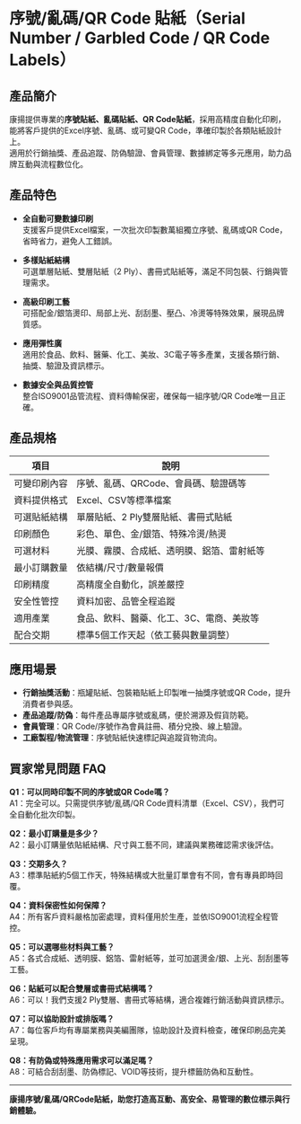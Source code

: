 # 序號/亂碼/QR Code 貼紙（Serial Number / Garbled Code / QR Code Labels）

## 產品簡介

康揚提供專業的**序號貼紙、亂碼貼紙、QR Code貼紙**，採用高精度自動化印刷，能將客戶提供的Excel序號、亂碼、或可變QR Code，準確印製於各類貼紙設計上。  
適用於行銷抽獎、產品追蹤、防偽驗證、會員管理、數據綁定等多元應用，助力品牌互動與流程數位化。

## 產品特色

- **全自動可變數據印刷**  
  支援客戶提供Excel檔案，一次批次印製數萬組獨立序號、亂碼或QR Code，省時省力，避免人工錯誤。

- **多樣貼紙結構**  
  可選單層貼紙、雙層貼紙（2 Ply）、書冊式貼紙等，滿足不同包裝、行銷與管理需求。

- **高級印刷工藝**  
  可搭配金/銀箔燙印、局部上光、刮刮墨、壓凸、冷燙等特殊效果，展現品牌質感。

- **應用彈性廣**  
  適用於食品、飲料、醫藥、化工、美妝、3C電子等多產業，支援各類行銷、抽獎、驗證及資訊標示。

- **數據安全與品質控管**  
  整合ISO9001品管流程、資料傳輸保密，確保每一組序號/QR Code唯一且正確。

## 產品規格

| 項目                | 說明                                                |
|---------------------|-----------------------------------------------------|
| 可變印刷內容        | 序號、亂碼、QRCode、會員碼、驗證碼等                |
| 資料提供格式        | Excel、CSV等標準檔案                                 |
| 可選貼紙結構        | 單層貼紙、2 Ply雙層貼紙、書冊式貼紙                   |
| 印刷顏色            | 彩色、單色、金/銀箔、特殊冷燙/熱燙                   |
| 可選材料            | 光膜、霧膜、合成紙、透明膜、鋁箔、雷射紙等            |
| 最小訂購數量        | 依結構/尺寸/數量報價                                 |
| 印刷精度            | 高精度全自動化，誤差嚴控                              |
| 安全性管控          | 資料加密、品管全程追蹤                               |
| 適用產業            | 食品、飲料、醫藥、化工、3C、電商、美妝等              |
| 配合交期            | 標準5個工作天起（依工藝與數量調整）                   |

## 應用場景

- **行銷抽獎活動**：瓶罐貼紙、包裝箱貼紙上印製唯一抽獎序號或QR Code，提升消費者參與感。
- **產品追蹤/防偽**：每件產品專屬序號或亂碼，便於溯源及假貨防範。
- **會員管理**：QR Code/序號作為會員註冊、積分兌換、線上驗證。
- **工廠製程/物流管理**：序號貼紙快速標記與追蹤貨物流向。

## 買家常見問題 FAQ

**Q1：可以同時印製不同的序號或QR Code嗎？**  
A1：完全可以。只需提供序號/亂碼/QR Code資料清單（Excel、CSV），我們可全自動化批次印製。

**Q2：最小訂購量是多少？**  
A2：最小訂購量依貼紙結構、尺寸與工藝不同，建議與業務確認需求後評估。

**Q3：交期多久？**  
A3：標準貼紙約5個工作天，特殊結構或大批量訂單會有不同，會有專員即時回覆。

**Q4：資料保密性如何保障？**  
A4：所有客戶資料嚴格加密處理，資料僅用於生產，並依ISO9001流程全程管控。

**Q5：可以選哪些材料與工藝？**  
A5：各式合成紙、透明膜、鋁箔、雷射紙等，並可加選燙金/銀、上光、刮刮墨等工藝。

**Q6：貼紙可以配合雙層或書冊式結構嗎？**  
A6：可以！我們支援2 Ply雙層、書冊式等結構，適合複雜行銷活動與資訊標示。

**Q7：可以協助設計或排版嗎？**  
A7：每位客戶均有專屬業務與美編團隊，協助設計及資料檢查，確保印刷品完美呈現。

**Q8：有防偽或特殊應用需求可以滿足嗎？**  
A8：可結合刮刮墨、防偽標記、VOID等技術，提升標籤防偽和互動性。

---

**康揚序號/亂碼/QRCode貼紙，助您打造高互動、高安全、易管理的數位標示與行銷體驗。**